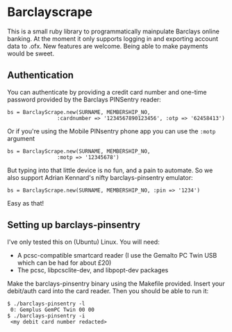 Barclayscrape
=============
This is a small ruby library to programmatically mainpulate Barclays online banking.
At the moment it only supports logging in and exporting account data to .ofx. New features
are welcome. Being able to make payments would be sweet.

Authentication
--------------
You can authenticate by providing a credit card number and one-time password
provided by the Barclays PINSentry reader:

    bs = BarclayScrape.new(SURNAME, MEMBERSHIP_NO,
                    :cardnumber => '1234567890123456', :otp => '62458413')

Or if you're using the Mobile PINsentry phone app you can use the `:motp` argument

    bs = BarclayScrape.new(SURNAME, MEMBERSHIP_NO,
                    :motp => '12345678')

But typing into that little device is no fun, and a pain to automate. So we also
support Adrian Kennard's nifty barclays-pinsentry emulator:

    bs = BarclayScrape.new(SURNAME, MEMBERSHIP_NO, :pin => '1234')

Easy as that!

Setting up barclays-pinsentry
-----------------------------
I've only tested this on (Ubuntu) Linux. You will need:

* A pcsc-compatible smartcard reader (I use the Gemalto PC Twin USB which can be had for about £20)
* The pcsc, libpcsclite-dev, and libpopt-dev packages

Make the barclays-pinsentry binary using the Makefile provided. Insert your debit/auth card into 
the card reader. Then you should be able to run it:

    $ ./barclays-pinsentry -l
     0: Gemplus GemPC Twin 00 00
    $ ./barclays-pinsentry -i
     <my debit card number redacted>

